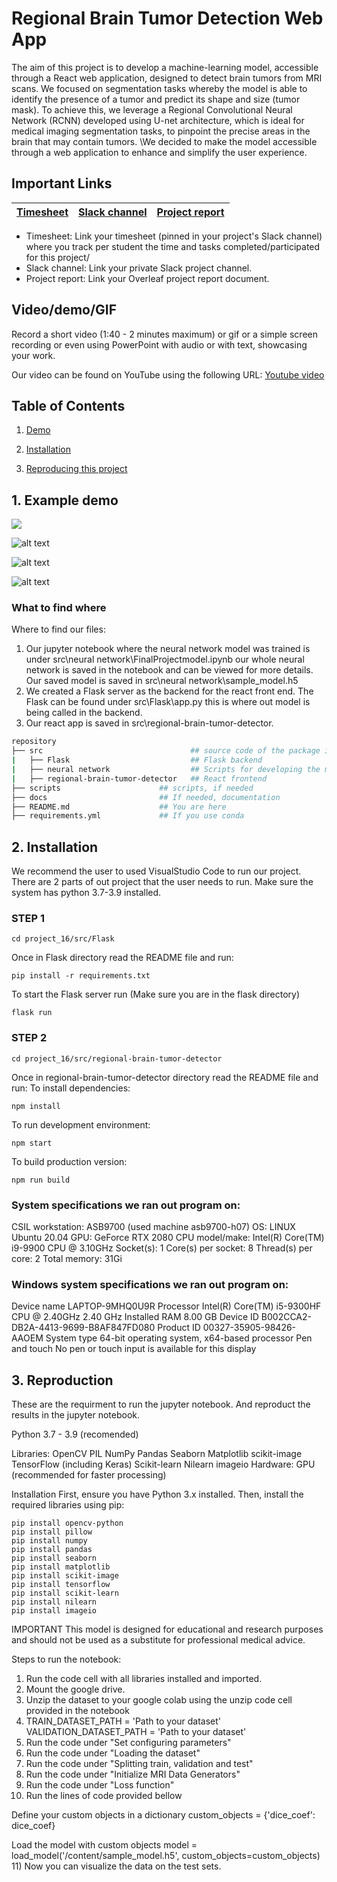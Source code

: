 # Regional Brain Tumor Detection Web App

The aim of this project is to develop a machine-learning model, accessible through a React web application, designed to detect brain tumors from MRI scans. We focused on segmentation tasks whereby the model is able to identify the presence of a tumor and predict its shape and size (tumor mask). To achieve this, we leverage a Regional Convolutional Neural Network (RCNN) developed using U-net architecture, which is ideal for medical imaging segmentation tasks, to pinpoint the precise areas in the brain that may contain tumors.
\\We decided to make the model accessible through a web application to enhance and simplify the user experience. 

## Important Links

| [Timesheet](https://1sfu-my.sharepoint.com/:x:/g/personal/kabhishe_sfu_ca/EcNAA8NJfzRDnB-AxA825DMBYtabUOEfKJfYbYzss5520A?e=Q8iGna) | [Slack channel](https://app.slack.com/client/T05JYJAF22G/C05TGQLK6KE/docs/Qp:F05T7QB82GN) | [Project report](https://www.overleaf.com/6332469233sfmrvghkymkp) |
|-----------|---------------|-------------------------|


- Timesheet: Link your timesheet (pinned in your project's Slack channel) where you track per student the time and tasks completed/participated for this project/
- Slack channel: Link your private Slack project channel.
- Project report: Link your Overleaf project report document.


## Video/demo/GIF
Record a short video (1:40 - 2 minutes maximum) or gif or a simple screen recording or even using PowerPoint with audio or with text, showcasing your work.

Our video can be found on YouTube using the following URL:
[Youtube video]([https://www.google.com](https://youtu.be/qIr_XJFoXMQ))

## Table of Contents
1. [Demo](#demo)

2. [Installation](#installation)

3. [Reproducing this project](#repro)


<a name="demo"></a>
## 1. Example demo

![](https://github.com/sfu-cmpt340/project_16/blob/main/images/brain_slices.gif)

![alt text](https://github.com/sfu-cmpt340/project_16/blob/main/images/brain1.png)

![alt text](https://github.com/sfu-cmpt340/project_16/blob/main/images/image.png)

![alt text](https://github.com/sfu-cmpt340/project_16/blob/main/images/model_schematic.png)





### What to find where

Where to find our files:
1) Our jupyter notebook where the neural network model was trained is under src\neural network\FinalProjectmodel.ipynb our whole neural network is saved in the notebook and can be viewed for more details. Our saved model is saved in src\neural network\sample_model.h5
2) We created a Flask server as the backend for the react front end. The Flask can be found under src\Flask\app.py this is where out model is being called in the backend.
3) Our react app is saved in src\regional-brain-tumor-detector.


```bash
repository
├── src                                 ## source code of the package itself
|   ├── Flask                           ## Flask backend
|   ├── neural network                  ## Scripts for developing the model
|   ├── regional-brain-tumor-detector   ## React frontend
├── scripts                      ## scripts, if needed
├── docs                         ## If needed, documentation   
├── README.md                    ## You are here
├── requirements.yml             ## If you use conda
```

<a name="installation"></a>

## 2. Installation

We recommend the user to used VisualStudio Code to run our project.
There are 2 parts of out project that the user needs to run.
Make sure the system has python 3.7-3.9 installed.
### STEP 1
```
cd project_16/src/Flask
```
Once in Flask directory read the README file and run:
```
pip install -r requirements.txt
``` 
To start the Flask server run (Make sure you are in the flask directory)
```
flask run
```

### STEP 2
```
cd project_16/src/regional-brain-tumor-detector
```
Once in regional-brain-tumor-detector directory read the README file and run:
To install dependencies:
 ```
npm install
```
To run development environment:
 ```
npm start
```
To build production version:
```
npm run build
```
### System specifications we ran out program on:
CSIL workstation: ASB9700 (used machine asb9700-h07)
OS: LINUX Ubuntu 20.04
GPU: GeForce RTX 2080
CPU model/make: Intel(R) Core(TM) i9-9900 CPU @ 3.10GHz
Socket(s): 1
Core(s) per socket: 8
Thread(s) per core: 2
Total memory: 31Gi

### Windows system specifications we ran out program on:
Device name	LAPTOP-9MHQ0U9R
Processor	Intel(R) Core(TM) i5-9300HF CPU @ 2.40GHz   2.40 GHz
Installed RAM	8.00 GB
Device ID	B002CCA2-DB2A-4413-9699-B8AF847FD080
Product ID	00327-35905-98426-AAOEM
System type	64-bit operating system, x64-based processor
Pen and touch	No pen or touch input is available for this display


<a name="repro"></a>
## 3. Reproduction

These are the requirment to run the jupyter notebook. And reproduct the results in the jupyter notebook.

Python 3.7 - 3.9 (recomended)

Libraries:
OpenCV
PIL
NumPy
Pandas
Seaborn
Matplotlib
scikit-image
TensorFlow (including Keras)
Scikit-learn
Nilearn
imageio
Hardware: GPU (recommended for faster processing)

Installation
First, ensure you have Python 3.x installed. Then, install the required libraries using pip:
```
pip install opencv-python
pip install pillow
pip install numpy
pip install pandas
pip install seaborn
pip install matplotlib
pip install scikit-image
pip install tensorflow
pip install scikit-learn
pip install nilearn
pip install imageio
```

IMPORTANT
This model is designed for educational and research purposes and should not be used as a substitute for professional medical advice.

Steps to run the notebook:

1) Run the code cell with all libraries installed and imported.
2) Mount the google drive.
3) Unzip the dataset to your google colab using the unzip code cell provided in the notebook 
4) TRAIN_DATASET_PATH = 'Path to your dataset'
   VALIDATION_DATASET_PATH = 'Path to your dataset'
5) Run the code under "Set configuring parameters"
6) Run the code under "Loading the dataset"
7) Run the code under "Splitting train, validation and test"
8) Run the code under "Initialize MRI Data Generators"
9) Run the code under "Loss function"
10) Run the lines of code provided bellow

Define your custom objects in a dictionary
custom_objects = {'dice_coef': dice_coef}

Load the model with custom objects
model = load_model('/content/sample_model.h5', custom_objects=custom_objects)
11) Now you can visualize the data on the test sets.

